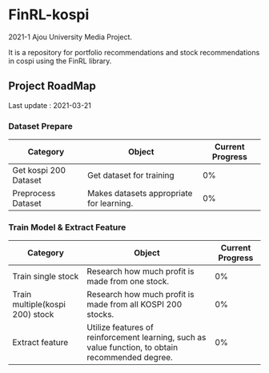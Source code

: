 # FinRL-kospi

2021-1 Ajou University Media Project. 

It is a repository for portfolio recommendations and stock recommendations in cospi using the FinRL library.



## Project RoadMap

Last update : 2021-03-21

### Dataset Prepare

| Category              | Object                                   | Current Progress |
| --------------------- | ---------------------------------------- | ---------------- |
| Get kospi 200 Dataset | Get dataset for training                 | 0%               |
| Preprocess Dataset    | Makes datasets appropriate for learning. | 0%               |



### Train Model & Extract Feature

| Category                        | Object                                                       | Current Progress |
| ------------------------------- | ------------------------------------------------------------ | ---------------- |
| Train single stock              | Research how much profit is made from one stock.             | 0%               |
| Train multiple(kospi 200) stock | Research how much profit is made from all KOSPI 200 stocks.  | 0%               |
| Extract feature                 | Utilize features of reinforcement learning, such as value function, to obtain recommended degree. | 0%               |

